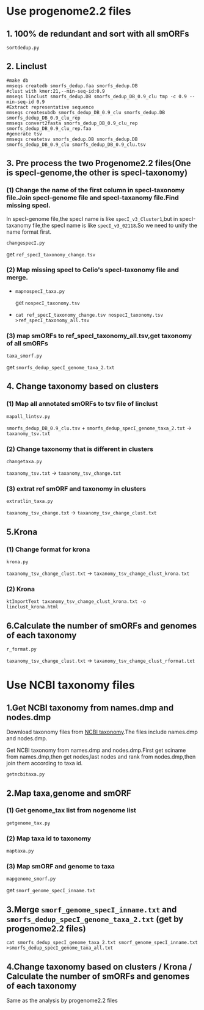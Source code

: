 # Use progenome2.2 files
## 1. 100% de redundant and sort with all smORFs
`sortdedup.py`

## 2. Linclust
```
#make db
mmseqs createdb smorfs_dedup.faa smorfs_dedup.DB
#clust with kmer:21,--min-seq-id:0.9
mmseqs linclust smorfs_dedup.DB smorfs_dedup_DB_0.9_clu tmp -c 0.9 --min-seq-id 0.9 
#Extract representative sequence
mmseqs createsubdb smorfs_dedup_DB_0.9_clu smorfs_dedup.DB smorfs_dedup_DB_0.9_clu_rep 
mmseqs convert2fasta smorfs_dedup_DB_0.9_clu_rep  smorfs_dedup_DB_0.9_clu_rep.faa
#generate tsv
mmseqs createtsv smorfs_dedup.DB smorfs_dedup.DB smorfs_dedup_DB_0.9_clu smorfs_dedup_DB_0.9_clu.tsv 
```

## 3. Pre process the two Progenome2.2 files(One is specI-genome,the other is specI-taxonomy)
### (1) Change the name of the first column in specI-taxonomy file.Join specI-genome file and specI-taxanomy file.Find missing specI.
In specI-genome file,the specI name is like `specI_v3_Cluster1`,but in specI-taxanomy file,the specI name is like `specI_v3_02118`.So we need to unify the name format first.

`changespecI.py`

get `ref_specI_taxonomy_change.tsv`
### (2) Map missing specI to Celio's specI-taxonomy file and merge.
- `mapnospecI_taxa.py`
  
  get `nospecI_taxonomy.tsv`
- ```cat ref_specI_taxonomy_change.tsv nospecI_taxonomy.tsv >ref_specI_taxonomy_all.tsv```
### (3) map smORFs to ref_specI_taxonomy_all.tsv,get taxonomy of all smORFs
`taxa_smorf.py`

get `smorfs_dedup_specI_genome_taxa_2.txt`

## 4. Change taxonomy based on clusters
### (1) Map all annotated smORFs to tsv file of linclust
`mapall_lintsv.py`

`smorfs_dedup_DB_0.9_clu.tsv` + `smorfs_dedup_specI_genome_taxa_2.txt` → `taxanomy_tsv.txt`
### (2) Change taxonomy that is different in clusters
`changetaxa.py`

`taxanomy_tsv.txt` → `taxanomy_tsv_change.txt`
### (3) extrat ref smORF and taxonomy in clusters
`extratlin_taxa.py`

`taxanomy_tsv_change.txt` → `taxanomy_tsv_change_clust.txt`

## 5.Krona
### (1) Change format for krona
`krona.py`

`taxanomy_tsv_change_clust.txt` → `taxanomy_tsv_change_clust_krona.txt`
### (2) Krona
```ktImportText taxanomy_tsv_change_clust_krona.txt -o linclust_krona.html```

## 6.Calculate the number of smORFs and genomes of each taxonomy
`r_format.py`

`taxanomy_tsv_change_clust.txt` → `taxanomy_tsv_change_clust_rformat.txt`

# Use NCBI taxonomy files
## 1.Get NCBI taxonomy from names.dmp and nodes.dmp
Download taxonomy files from [NCBI taxonomy](ftp://ftp.ncbi.nih.gov/pub/taxonomy/).The files include names.dmp and nodes.dmp.

Get NCBI taxonomy from names.dmp and nodes.dmp.First get sciname from names.dmp,then get nodes,last nodes and rank from nodes.dmp,then join them according to taxa id.

`getncbitaxa.py`
## 2.Map taxa,genome and smORF
### (1) Get genome_tax list from nogenome list
`getgenome_tax.py`
### (2) Map taxa id to taxonomy
`maptaxa.py`
### (3) Map smORF and genome to taxa 
`mapgenome_smorf.py`

get `smorf_genome_specI_inname.txt`
## 3.Merge `smorf_genome_specI_inname.txt` and `smorfs_dedup_specI_genome_taxa_2.txt` (get by progenome2.2 files) 
```
cat smorfs_dedup_specI_genome_taxa_2.txt smorf_genome_specI_inname.txt >smorfs_dedup_specI_genome_taxa_all.txt
```
## 4.Change taxonomy based on clusters / Krona / Calculate the number of smORFs and genomes of each taxonomy
Same as the analysis by progenome2.2 files

